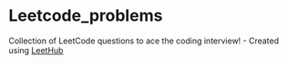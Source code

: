 # Leetcode_problems
Collection of LeetCode questions to ace the coding interview! - Created using [LeetHub](https://github.com/QasimWani/LeetHub)
